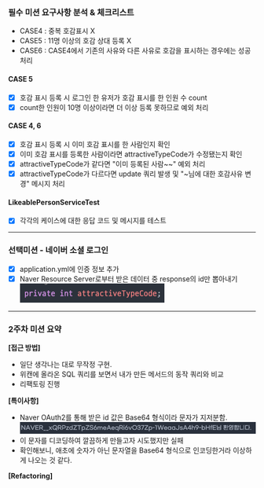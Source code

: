 ### 필수 미션 요구사항 분석 & 체크리스트
- CASE4 : 중복 호감표시 X
- CASE5 : 11명 이상의 호감 상대 등록 X
- CASE6 : CASE4에서 기존의 사유와 다른 사유로 호감을 표시하는 경우에는 성공 처리


#### CASE 5
- [X] 호감 표시 등록 시 로그인 한 유저가 호감 표시를 한 인원 수 count
- [X] count한 인원이 10명 이상이라면 더 이상 등록 못하므로 예외 처리

#### CASE 4, 6
- [X] 호감 표시 등록 시 이미 호감 표시를 한 사람인지 확인
- [X] 이미 호감 표시를 등록한 사람이라면 attractiveTypeCode가 수정됐는지 확인
- [X] attractiveTypeCode가 같다면 "이미 등록된 사람~~" 예외 처리
- [X] attractiveTypeCode가 다르다면 update 쿼리 발생 및 "~님에 대한 호감사유 변경" 메시지 처리 

#### LikeablePersonServiceTest
- [X] 각각의 케이스에 대한 응답 코드 및 메시지를 테스트

---
### 선택미션 - 네이버 소셜 로그인
- [X] application.yml에 인증 정보 추가
- [X] Naver Resource Server로부터 받은 데이터 중 response의 id만 뽑아내기
  <img alt="img.png" src="img.png"/>
---

### 2주차 미션 요약

**[접근 방법]**
- 일단 생각나는 대로 무작정 구현.
- 위캔에 올라온 SQL 쿼리를 보면서 내가 만든 메서드의 동작 쿼리와 비교
- 리팩토링 진행


**[특이사항]**
- Naver OAuth2를 통해 받은 id 값은 Base64 형식이라 문자가 지저분함.
  <img alt="img_2.png" src="img_2.png"/>
- 이 문자를 디코딩하여 깔끔하게 만들고자 시도했지만 실패
- 확인해보니, 애초에 숫자가 아닌 문자열을 Base64 형식으로 인코딩한거라 이상하게 나오는 것 같다. 

**[Refactoring]**


  


